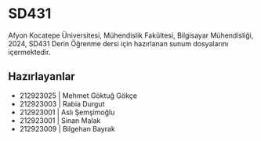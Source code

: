 # SD431

Afyon Kocatepe Üniversitesi, Mühendislik Fakültesi, Bilgisayar Mühendisliği, 2024, SD431 Derin Öğrenme dersi için hazırlanan sunum dosyalarını içermektedir.
## Hazırlayanlar
-  212923025 | Mehmet Göktuğ Gökçe
-  212923003 | Rabia Durgut     
-  212923001 | Aslı Şemşimoğlu
-  212923001 | Sinan Malak        
-  212923009 | Bilgehan Bayrak   
